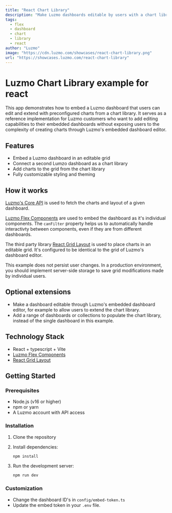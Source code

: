 ```yaml
---
title: "React Chart Library"
description: "Make Luzmo dashboards editable by users with a chart library"
tags:
  - flex
  - dashboard
  - chart
  - library
  - react
author: "Luzmo"
image: "https://cdn.luzmo.com/showcases/react-chart-library.png"
url: "https://showcases.luzmo.com/react-chart-library"
---
```


# Luzmo Chart Library example for react

This app demonstrates how to embed a Luzmo dashboard that users can edit and extend with preconfigured charts from a chart library. It serves as a reference implementation for Luzmo customers who want to add editing capabilities to their embedded dashboards without exposing users to the complexity of creating charts through Luzmo's embedded dashboard editor.

## Features

- Embed a Luzmo dashboard in an editable grid
- Connect a second Lumzo dashboard as a chart library
- Add charts to the grid from the chart library
- Fully customizable styling and theming

## How it works

[Luzmo's Core API](https://developer.luzmo.com/api/searchDataset) is used to fetch the charts and layout of a given dashboard.

[Luzmo Flex Components](https://developer.luzmo.com/guide/flex--introduction) are used to embed the dashboard as it's individual components. The `canFilter` property helps us to automatically handle interactivty between components, even if they are from different dashboards.

The third party library [React Grid Layout](https://github.com/react-grid-layout/react-grid-layout) is used to place charts in an editable grid. It's configured to be identical to the grid of Luzmo's dashboard editor.

This example does not persist user changes. In a production environment, you should implement server-side storage to save grid modifications made by individual users.

## Optional extensions

- Make a dashboard editable through Luzmo's embedded dashboard editor, for example to allow users to extend the chart library.
- Add a range of dashboards or collections to populate the chart library, instead of the single dashboard in this example.

## Technology Stack

- React + typescript + Vite
- [Luzmo Flex Components](https://developer.luzmo.com/guide/flex--introduction)
- [React Grid Layout](https://github.com/react-grid-layout/react-grid-layout)

## Getting Started

### Prerequisites

- Node.js (v16 or higher)
- npm or yarn
- A Luzmo account with API access

### Installation

1. Clone the repository

2. Install dependencies:

   ```bash
   npm install
   ```

3. Run the development server:

   ```bash
   npm run dev
   ```

### Customization

- Change the dashboard ID's in `config/embed-token.ts`
- Update the embed token in your `.env` file.
